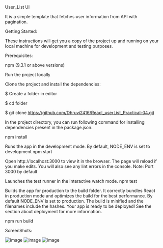 User_List UI

It is a simple template that fetches user information from API with pagination.

Getting Started:

These instructions will get you a copy of the project up and running on your local machine for development and testing purposes.

Prerequisites:


npm (9.3.1 or above versions)

Run the project locally

Clone the project and install the dependencies:

$ Create a folder in editor

$ cd folder

$ git clone https://github.com/Dhruvi2416/React_userList_Practical-04.git


In the project directory, you can run following command for installing dependencies present in the package.json.


 npm install

Runs the app in the development mode. By default, NODE_ENV is set to development
npm start

Open http://localhost:3000 to view it in the browser. The page will reload if you make edits. You will also see any lint errors in the console.
Note: Port 3000 by default


Launches the test runner in the interactive watch mode.
npm test

Builds the app for production to the build folder. It correctly bundles React in production mode and optimizes the build for the best performance. By default NODE_ENV is set to production. The build is minified and the filenames include the hashes. Your app is ready to be deployed! See the section about deployment for more information.

npm run build


ScreenShots:


![image](https://i.ibb.co/bKtWtMD/Screenshot-from-2023-03-28-13-14-55.png)
![image](https://i.ibb.co/k2YkJfy/Screenshot-from-2023-03-28-13-11-12.png)
![image](https://i.ibb.co/mcHzDdw/Screenshot-from-2023-03-28-13-16-04.png)







